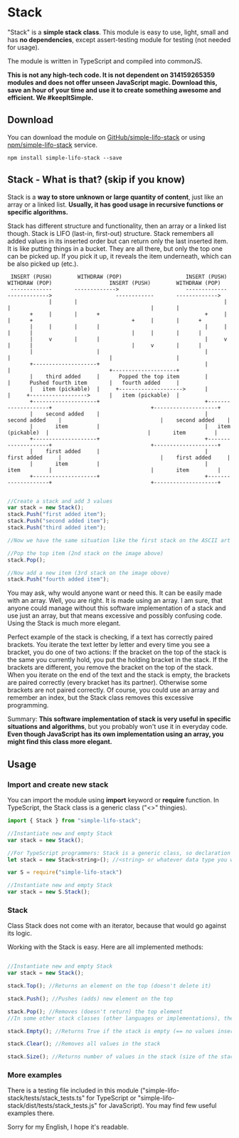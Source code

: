 # Stack

"Stack" is a **simple stack class**. This module is easy to use, light, small and has **no dependencies**, except assert-testing module for testing (not needed for usage).

The module is written in TypeScript and compiled into commonJS. 

**This is not any high-tech code. It is not dependent on 314159265359 modules and does not offer unseen JavaScript magic. Download this, save an hour of your time and use it to create something awesome and efficient. We #keepItSimple.**

## Download

You can download the module on [GitHub/simple-lifo-stack](https://github.com/drozdik-m/simple-lifo-stack) or using [npm/simple-lifo-stack](https://www.npmjs.com/package/simple-lifo-stack) service.

```
npm install simple-lifo-stack --save
```

## Stack - What is that? (skip if you know)

Stack is a **way to store unknown or large quantity of content**, just like an array or a linked list. **Usually, it has good usage in recursive functions or specific algorithms.**

Stack has different structure and functionality, then an array or a linked list though. Stack is LIFO (last-in, first-out) structure. Stack remembers all added values in its inserted order but can return only the last inserted item. It is like putting things in a bucket. They are all there, but only the top one can be picked up. If you pick it up, it reveals the item underneath, which can be also picked up (etc.). 

```
 INSERT (PUSH)        WITHDRAW (POP)                    INSERT (PUSH)        WITHDRAW (POP)                  INSERT (PUSH)        WITHDRAW (POP)
 -------------       ------------->                     -------------       ------------->                    ------------       ------------->
             |       |                                              |       |                                            |       |
       +     |       |      +                                 +     |       |      +                               +     |       |      +
       |     |       |      |                                 |     |       |      |                               |     |       |      |
       |     v       |      |                                 |     v       |      |                               |     v       |      |
       |                    |                                 |                    |                               |                    |
       +--------------------+                                 |                    |                               +--------------------+
       |    third added     |      Popped the top item        |                    |      Pushed fourth item       |   fourth added     |
       |   item (pickable)  |     +-------------------->      |                    |     +------------------>      |   item (pickable)  |
       +--------------------+                                 +--------------------+                               +--------------------+
       |    second added    |                                 |    second added    |                               |    second added    |
       |       item         |                                 |   item (pickable)  |                               |       item         |
       +--------------------+                                 +--------------------+                               +--------------------+
       |    first added     |                                 |    first added     |                               |    first added     |
       |       item         |                                 |       item         |                               |       item         |
       +--------------------+                                 +--------------------+                               +--------------------+
```

```javascript

//Create a stack and add 3 values
var stack = new Stack();
stack.Push("first added item");
stack.Push("second added item");
stack.Push("third added item");

//Now we have the same situation like the first stack on the ASCII art image above

//Pop the top item (2nd stack on the image above)
stack.Pop();

//Now add a new item (3rd stack on the image obove)
stack.Push("fourth added item");

```


You may ask, why would anyone want or need this. It can be easily made with an array. Well, you are right. It is made using an array. I am sure, that anyone could manage without this software implementation of a stack and use just an array, but that means excessive and possibly confusing code. Using the Stack is much more elegant. 

Perfect example of the stack is checking, if a text has correctly paired brackets. You iterate the text letter by letter and every time you see a bracket, you do one of two actions: If the bracket on the top of the stack is the same you currently hold, you put the holding bracket in the stack. If the brackets are different, you remove the bracket on the top of the stack. When you iterate on the end of the text and the stack is empty, the brackets are paired correctly (every bracket has its partner). Otherwise some brackets are not paired correctly. Of course, you could use an array and remember an index, but the Stack class removes this excessive programming. 

Summary: **This software implementation of stack is very useful in specific situations and algorithms**, but you probably won't use it in everyday code. **Even though JavaScript has its own implementation using an array, you might find this class more elegant.**

## Usage

### Import and create new stack

You can import the module using __import__ keyword or __require__ function. In TypeScript, the Stack class is a generic class ("<>" thingies).

```javascript
import { Stack } from "simple-lifo-stack";

//Instantiate new and empty Stack
var stack = new Stack();

//For TypeScript programmers: Stack is a generic class, so declaration in TypeScript would look like:
let stack = new Stack<string>(); //<string> or whatever data type you want to store and work with

```

```javascript
var S = require("simple-lifo-stack")

//Instantiate new and empty Stack
var stack = new S.Stack();

```

### Stack

Class Stack does not come with an iterator, because that would go against its logic. 

Working with the Stack is easy. Here are all implemented methods:


```javascript

//Instantiate new and empty Stack
var stack = new Stack();

stack.Top(); //Returns an element on the top (doesn't delete it)

stack.Push(); //Pushes (adds) new element on the top

stack.Pop(); //Removes (doesn't return) the top element
//In some other stack classes (other languages or implementations), the Pop() method removes the top element and also returns top value. This class doesn't because of efficiency. Of you handle for example large strings, it would have to copy it, even if you don�t need it. It's more efficient this way, but you may need one more line of a code.

stack.Empty(); //Returns True if the stack is empty (== no values inserted)

stack.Clear(); //Removes all values in the stack

stack.Size(); //Returns number of values in the stack (size of the stack)

```

### More examples

There is a testing file included in this module ("simple-lifo-stack/tests/stack_tests.ts" for TypeScript or "simple-lifo-stack/dist/tests/stack_tests.js" for JavaScript). You may find few useful examples there.

Sorry for my English, I hope it's readable.